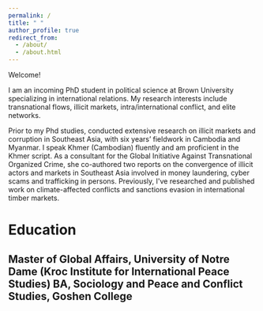 ```yaml
---
permalink: /
title: " "
author_profile: true
redirect_from: 
  - /about/
  - /about.html
---
```


Welcome!

I am an incoming PhD student in political science at Brown University specializing in international relations. My research interests include transnational flows, illicit markets, intra/international conflict, and elite networks.

Prior to my Phd studies, conducted extensive research on illicit markets and corruption in Southeast Asia, with six years’ fieldwork in Cambodia and Myanmar. I speak Khmer (Cambodian) fluently and am proficient in the Khmer script. As a consultant for the Global Initiative Against Transnational Organized Crime, she co-authored two reports on the convergence of illicit actors and markets in Southeast Asia involved in money laundering, cyber scams and trafficking in persons. Previously, I've researched and published work on climate-affected conflicts and sanctions evasion in international timber markets.

Education
======
Master of Global Affairs, University of Notre Dame (Kroc Institute for International Peace Studies)
BA, Sociology and Peace and Conflict Studies, Goshen College
---

